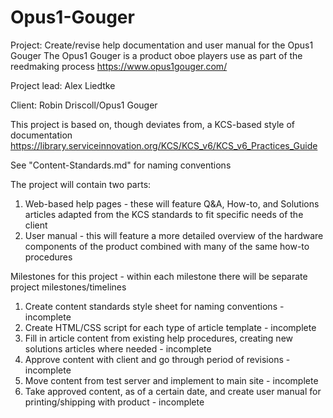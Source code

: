 # Opus1-Gouger

Project: Create/revise help documentation and user manual for the Opus1 Gouger
The Opus1 Gouger is a product oboe players use as part of the reedmaking process
https://www.opus1gouger.com/


Project lead: Alex Liedtke

Client: Robin Driscoll/Opus1 Gouger




This project is based on, though deviates from, a KCS-based style of documentation
https://library.serviceinnovation.org/KCS/KCS_v6/KCS_v6_Practices_Guide

See "Content-Standards.md" for naming conventions



The project will contain two parts:

  1. Web-based help pages - these will feature Q&A, How-to, and Solutions articles adapted from the KCS standards to fit specific needs of the client
  2. User manual - this will feature a more detailed overview of the hardware components of the product combined with many of the same how-to procedures



Milestones for this project - within each milestone there will be separate project milestones/timelines

  1. Create content standards style sheet for naming conventions - incomplete 
  2. Create HTML/CSS script for each type of article template - incomplete
  3. Fill in article content from existing help procedures, creating new solutions articles where needed - incomplete
  4. Approve content with client and go through period of revisions - incomplete
  5. Move content from test server and implement to main site - incomplete
  6. Take approved content, as of a certain date, and create user manual for printing/shipping with product - incomplete

